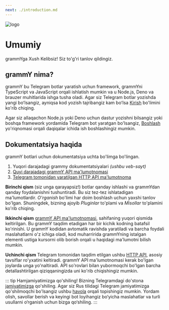 ```yaml
---
next: ./introduction.md
---
```


![logo](/grammY.png)

# Umumiy

grammYga Xush Kelibsiz!
Siz to'g'ri tanlov qildingiz.

## grammY nima?

grammY bu Telegram botlar yaratish uchun framework,
grammYni TypeScript va JavaScript orqali ishlatish mumkin va u Node.js, Deno va brauzer muhitlarida ishga tusha oladi.
Agar siz Telegram botlar yozishda yangi boʻlsangiz, ayniqsa kod yozish tajribangiz kam boʻlsa [Kirish](./introduction.md) bo'limini ko'rib chiqing.

Agar siz allaqachon Node.js yoki Deno uchun dastur yozishni bilsangiz yoki boshqa framework yordamida Telegram bot yaratgan bo'lsangiz, [Boshlash](./getting-started.md) yo'riqnomasi orqali daqiqalar ichida ish boshlashingiz mumkin.

## Dokumentatsiya haqida

grammY botlari uchun dokumentatsiya uchta bo'limga bo'lingan.

1. Yuqori darajadagi grammy dokumentatsiyalari _(ushbu veb-sayt)_
2. [Quyi darajadagi grammY API ma'lumotnomasi](https://doc.deno.land/https://deno.land/x/grammy/mod.ts)
3. [Telegram tomonidan yaratilgan HTTP API ma'lumotnoma](https://core.telegram.org/bots/api)

**Birinchi qism** (siz unga qarayapsiz!) botlar qanday ishlashi va grammYdan qanday foydalanishni tushuntiradi.
Bu siz tez-tez ishlatadigan ma'lumotlardir.
_O'rganish_ bo'limi har doim boshlash uchun yaxshi tanlov bo'lgan.
Shuningdek, bizning ajoyib _Pluginlar_ to'plami va _Misollar_ to'plamini ko'rib chiqing.

**Ikkinchi qism** [grammY API ma'lumotnomasi](https://doc.deno.land/https://deno.land/x/grammy/mod.ts), sahifaning yuqori qismida keltirilgan.
Bu grammY taqdim etadigan har bir kichik kodning batafsil ko'rinishi.
U grammY kodidan avtomatik ravishda yaratiladi va barcha foydali maslahatlarni o'z ichiga oladi,
kod muharririda grammYning istalgan elementi ustiga kursorni olib borish orqali u haqidagi ma'lumotni bilish mumkin.

**Uchinchi qism** Telegram tomonidan taqdim etilgan ushbu [HTTP API](https://core.telegram.org/bots/api), asosiy tavsiflar ro'yxatini keltiradi.
grammY API ma'lumotnomasi kerak bo'lgan joylarda unga yo'naltiradi. API so'rovlari bilan yubormoqchi bo'lgan barcha detallashtirilgan qiziqqaningizda uni ko'rib chiqishingiz mumkin.

::: tip Hamjamiyatimizga qo'shiling!
Bizning Telegramdagi do'stona [jamiyatimizga](https://t.me/grammyjs) qo'shiling.
Agar siz Rus tilidagi Telegram jamiyatimizga qo'shilmoqchi bo'lsangiz ushbu [havola](https://t.me/grammyjs_ru) orqali topishingiz mumkin.
Yordam olish, savollar berish va keyingi bot loyihangiz bo‘yicha maslahatlar va turli usullarni o‘rganish uchun bizga qo‘shiling.
:::
